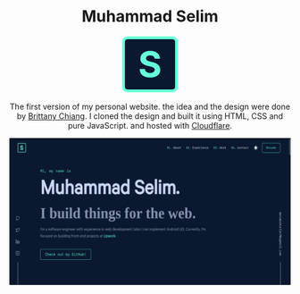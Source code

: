 <h1 align="center">Muhammad Selim</h1>
<div align="center">
  <img alt="Logo" src="images/favicon.svg" width="100" />
</div>
<p align="center">
    The first version of my personal website. the idea and the design were done by <a href="https://github.com/bchiang7/v4" target="_blank">Brittany Chiang</a>. I cloned the design and built it using HTML, CSS and pure JavaScript. and hosted with <a href="https://muhammadselim.pages.dev" target="_blank">Cloudflare</a>.
</p>

![demo](images/preview.png)